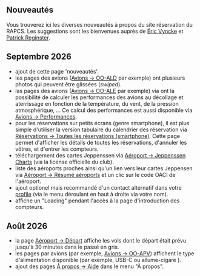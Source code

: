 ## Nouveautés

Vous trouverez ici les diverses nouveautés à propos du site réservation du RAPCS. Les suggestions sont les bienvenues auprès de
[Éric Vyncke](https://www.spa-aviation.be/resa/mobile_profile.php?displayed_id=62) et
[Patrick Reginster](https://www.spa-aviation.be/resa/mobile_profile.php?displayed_id=66).

## Septembre 2026

- ajout de cette page 'nouveautés'.
- les pages des avions ([Avions -> OO-ALD](mobile_plane.php?plane=OO-ALD) par exemple) ont plusieurs photos qui peuvent être glissées (_swiped_).
- las pages des avions ([Avions -> OO-ALE](mobile_plane.php?plane=OO-ALE) par exemple) via <i class="bi bi-calculator"></i> ont la possibilité de calculer les performances des avions au décollage et aterrissage en fonction de la température, du vent, de la pression atmosphérique, ... Ce calcul des performances est aussi disponible via [Avions -> Performances](mobile_performance.php).
- pour les réservations sur petits écrans (genre smartphone), il est plus simple d'utiliser la version tabulaire du calendrier des réservation via [Réservations -> Toutes les réservations (smartphone)](mobile_today.php). Cette page permet d'afficher les détails de toutes les réservations, d'annuler les vôtres, et d'entrer les compteurs.
- téléchargement des cartes Jeppenssen via [Aéroport -> Jeppenssen Charts](https://www.spa-aviation.be/airports/tripkits/JeppesenBelgium_31-08-2025.pdf) (via la license officielle du club).
- liste des aéroports proches ainsi qu'un lien vers leur cartes Jeppensen via [Aéroport -> Résumé aéroports](mobile_airports.php) et un clic sur le code OACI de l'aéroport.
- ajout optionel mais recommandé d'un contact alternatif dans votre [profile](mobile_profile.php) (via le menu déroulant en haut à droite via votre nom).
- affiche un "Loading" pendant l'accès à la page d'introduction des compteurs.

## Août 2026

- la page [Aéroport -> Départ](mobile_dept_board.php) affiche les vols dont le départ était prévu jusqu'à 30 minutes dans le passé en gris.
- les pages par avions (par exemple, [Avions -> OO-APV](mobile_plane.php?plane=OO-APV)) affichent le type d'alimentation disponible (par exemple, USB-C <i class="bi bi-usb-c"></i> ou allume-cigare <i class="bi bi-plug-fill"></i>).
- ajout des pages [À propos -> Aide](mobile_help.php) dans le menu "À propos".
